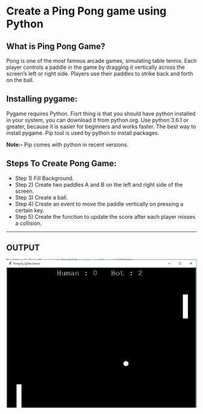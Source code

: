 # Create a Ping Pong game using Python

## What is Ping Pong Game?
Pong is one of the most famous arcade games, simulating table tennis. Each player controls a paddle in the game by dragging it vertically across the screen’s left or right side. Players use their paddles to strike back and forth on the ball.


<h2>Installing pygame: </h2>

Pygame requires Python. Fisrt thing is that you should have python installed in your system, you can download it from python.org. Use python 3.6.1 or greater, because it is easier for beginners and works faster. The best way to install pygame.  Pip tool is used by python to install packages.

<B>Note:- </B> Pip comes with python in recent versions.

## Steps To Create Pong Game:
- Step 1) Fill Background.
- Step 2) Create two paddles A and B on the left and right side of the screen.
- Step 3) Create a ball.
- Step 4) Create an event to move the paddle vertically on pressing a certain key.
- Step 5) Create the function to update the score after each player misses a collision.

- - -

## OUTPUT

![preview](img/screenshot.png)

